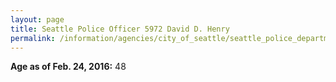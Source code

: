 ```yaml
---
layout: page
title: Seattle Police Officer 5972 David D. Henry
permalink: /information/agencies/city_of_seattle/seattle_police_department/copbook/5972/
---
```


**Age as of Feb. 24, 2016:** 48

